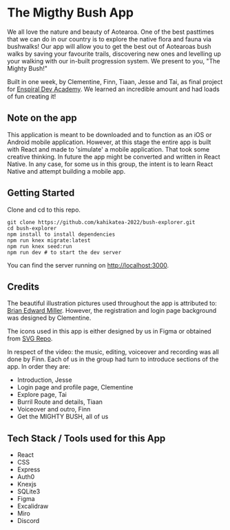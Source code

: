 # The Migthy Bush App

We all love the nature and beauty of Aotearoa. One of the best pasttimes that we can do in our country is to explore the native flora and fauna via bushwalks! Our app will allow you to get the best out of Aotearoas bush walks by saving your favourite trails, discovering new ones and levelling up your walking with our in-built progression system. We present to you, "The Mighty Bush!"

Built in one week, by Clementine, Finn, Tiaan, Jesse and Tai, as final project for [Enspiral Dev Academy](https://devacademy.co.nz/?gclid=Cj0KCQjwgYSTBhDKARIsAB8Kuktbb0DWX4Q7kk5pH-HMplNUiMBA60xYTWzpVqCMnxMTEKjYY5zl0_waAg0aEALw_wcB). We learned an incredible amount and had loads of fun creating it!

## Note on the app

This application is meant to be downloaded and to function as an iOS or Android mobile application. However, at this stage the entire app is built with React and made to 'simulate' a mobile application. That took some creative thinking. In future the app might be converted and written in React Native. In any case, for some us in this group, the intent is to learn React Native and attempt building a mobile app. 

## Getting Started

Clone and cd to this repo.

```shell
git clone https://github.com/kahikatea-2022/bush-explorer.git
cd bush-explorer
npm install to install dependencies
npm run knex migrate:latest
npm run knex seed:run
npm run dev # to start the dev server
```

You can find the server running on [http://localhost:3000](http://localhost:3000).

## Credits

The beautiful illustration pictures used throughout the app is attributed to: [Brian Edward Miller](https://dribbble.com/bemocs). However, the registration and login page background was designed by Clementine. 

The icons used in this app is either designed by us in Figma or obtained from [SVG Repo](https://www.svgrepo.com/).

In respect of the video: the music, editing, voiceover and recording was all done by Finn. Each of us in the group had turn to introduce sections of the app. In order they are:
- Introduction, Jesse
- Login page and profile page, Clementine
- Explore page, Tai
- Burril Route and details, Tiaan
- Voiceover and outro, Finn
- Get the MIGHTY BUSH, all of us

## Tech Stack / Tools used for this App

- React
- CSS
- Express
- Auth0
- Knexjs
- SQLite3
- Figma
- Excalidraw 
- Miro
- Discord
